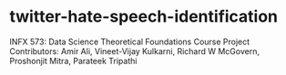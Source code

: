 # twitter-hate-speech-identification
INFX 573: Data Science Theoretical Foundations 
Course Project 
Contributors: Amir Ali, Vineet-Vijay Kulkarni, Richard W McGovern, Proshonjit Mitra, Parateek Tripathi 
